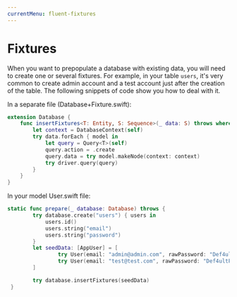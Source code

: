 ```yaml
---
currentMenu: fluent-fixtures
---
```


# Fixtures
When you want to prepopulate a database with existing data, you will need to create one or several fixtures. For example, in your table `users`, it's very common to create admin account and a test account just after the creation of the table. The following snippets of code show you how to deal with it.

In a separate file (Database+Fixture.swift):
```swift
extension Database {
    func insertFixtures<T: Entity, S: Sequence>(_ data: S) throws where S.Iterator.Element == T {
        let context = DatabaseContext(self)
        try data.forEach { model in
            let query = Query<T>(self)
            query.action = .create
            query.data = try model.makeNode(context: context)
            try driver.query(query)
        }
    }
}
```

In your model User.swift file:
```swift
static func prepare(_ database: Database) throws {
        try database.create("users") { users in
            users.id()
            users.string("email")
            users.string("password")
        }
        let seedData: [AppUser] = [
                try User(email: "admin@admin.com", rawPassword: "Def4ultPassword?!"),
                try User(email: "test@test.com", rawPassword: "Def4ultPassword?!")
        ]

        try database.insertFixtures(seedData)
 }
 ```
    
